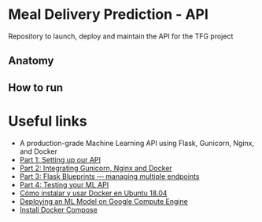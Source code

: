 # Meal Delivery Prediction - API
Repository to launch, deploy and maintain the API for the TFG project

## Anatomy

## How to run

# Useful links
+ A production-grade Machine Learning API using Flask, Gunicorn, Nginx, and Docker
 + [Part 1: Setting up our API](https://medium.com/technonerds/a-production-grade-machine-learning-api-using-flask-gunicorn-nginx-and-docker-part-1-49927238befb)
 + [Part 2: Integrating Gunicorn, Nginx and Docker](https://medium.com/technonerds/a-production-grade-machine-learning-api-using-flask-gunicorn-nginx-and-docker-part-2-c69629199037)
 + [Part 3: Flask Blueprints — managing multiple endpoints](https://medium.com/technonerds/a-production-grade-machine-learning-api-using-flask-gunicorn-nginx-and-docker-part-3-flask-30c881a65655)
 + [Part 4: Testing your ML API](https://medium.com/technonerds/a-production-grade-machine-learning-api-using-flask-gunicorn-nginx-and-docker-part-4-unit-c31a92544fd6)
+ [Cómo instalar y usar Docker en Ubuntu 18.04](https://www.digitalocean.com/community/tutorials/como-instalar-y-usar-docker-en-ubuntu-18-04-1-es)
+ [Deploying an ML Model on Google Compute Engine](https://towardsdatascience.com/deploying-a-custom-ml-prediction-service-on-google-cloud-ae3be7e6d38f)
+ [Install Docker Compose](https://docs.docker.com/compose/install/)